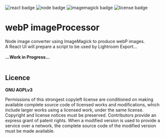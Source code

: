 ![react badge](https://img.shields.io/badge/React-v.18.2.0-purple.svg?logo=react&logoColor=white&style=flat-square)
![node badge](https://img.shields.io/badge/NodeJS-v.16.18.1-8cc84b.svg?logo=nodedotjs&logoColor=white&style=flat-square)
![imagemagick badge](https://img.shields.io/badge/ImageMagick-v.0.1.3-royalblue.svg?logo=apachespark&logoColor=white&style=flat-square)
![license badge](https://img.shields.io/badge/License-AGPL_v3-yellow.svg?logo=gnu&logoColor=white&)

# webP imageProcessor
Node image converter using ImageMagick to produce webP images.   
A React UI will prepare a script to be used by Lightroom Export... <br><br>
 **...Work in Progress...**  <br><br>  



## Licence
**GNU AGPLv3**

Permissions of this strongest copyleft license are conditioned on making available complete source code of licensed works and modifications, which include larger works using a licensed work, under the same license. Copyright and license notices must be preserved. Contributors provide an express grant of patent rights. When a modified version is used to provide a service over a network, the complete source code of the modified version must be made available.
